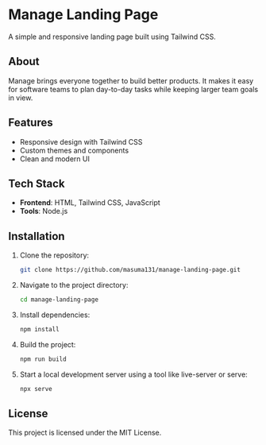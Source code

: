 # Manage Landing Page

A simple and responsive landing page built using Tailwind CSS.

## About

Manage brings everyone together to build better products. It makes it easy for software teams to plan day-to-day tasks while keeping larger team goals in view.

## Features

- Responsive design with Tailwind CSS
- Custom themes and components
- Clean and modern UI

## Tech Stack

- **Frontend**: HTML, Tailwind CSS, JavaScript
- **Tools**: Node.js

## Installation

1. Clone the repository:
   ```bash
   git clone https://github.com/masuma131/manage-landing-page.git

2. Navigate to the project directory:
   ```bash
   cd manage-landing-page

3. Install dependencies:
   ```bash
   npm install

4. Build the project:
   ```bash
   npm run build

5. Start a local development server using a tool like live-server or serve:
   ```bash
   npx serve

## License
This project is licensed under the MIT License.